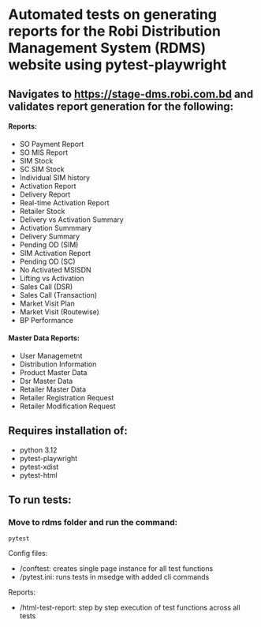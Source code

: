 # Automated tests on generating reports for the Robi Distribution Management System (RDMS) website using pytest-playwright
## Navigates to https://stage-dms.robi.com.bd and validates report generation for the following:
#### Reports:
  + SO Payment Report
  + SO MIS Report
  + SIM Stock
  + SC SIM Stock
  + Individual SIM history
  + Activation Report
  + Delivery Report
  + Real-time Activation Report
  + Retailer Stock
  + Delivery vs Activation Summary
  + Activation Summmary
  + Delivery Summary
  + Pending OD (SIM)
  + SIM Activation Report
  + Pending OD (SC)
  + No Activated MSISDN
  + Lifting vs Activation
  + Sales Call (DSR)
  + Sales Call (Transaction)
  + Market Visit Plan
  + Market Visit (Routewise)
  + BP Performance

#### Master Data Reports:
  + User Managemetnt
  + Distribution Information
  + Product Master Data
  + Dsr Master Data
  + Retailer Master Data
  + Retailer Registration Request
  + Retailer Modification Request

## Requires installation of:
- python 3.12
- pytest-playwright
- pytest-xdist
- pytest-html

## To run tests:
### Move to rdms folder and run the command:

```
pytest
```

Config files:
+ /conftest: creates single page instance for all test functions
+ /pytest.ini: runs tests in msedge with added cli commands

Reports:
+ /html-test-report: step by step execution of test functions across all tests
